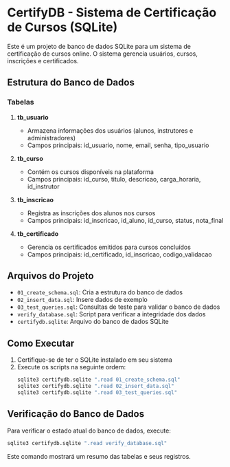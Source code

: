 # CertifyDB - Sistema de Certificação de Cursos (SQLite)

Este é um projeto de banco de dados SQLite para um sistema de certificação de cursos online. O sistema gerencia usuários, cursos, inscrições e certificados.

## Estrutura do Banco de Dados

### Tabelas

1. **tb_usuario**
   - Armazena informações dos usuários (alunos, instrutores e administradores)
   - Campos principais: id_usuario, nome, email, senha, tipo_usuario

2. **tb_curso**
   - Contém os cursos disponíveis na plataforma
   - Campos principais: id_curso, titulo, descricao, carga_horaria, id_instrutor

3. **tb_inscricao**
   - Registra as inscrições dos alunos nos cursos
   - Campos principais: id_inscricao, id_aluno, id_curso, status, nota_final

4. **tb_certificado**
   - Gerencia os certificados emitidos para cursos concluídos
   - Campos principais: id_certificado, id_inscricao, codigo_validacao

## Arquivos do Projeto

- `01_create_schema.sql`: Cria a estrutura do banco de dados
- `02_insert_data.sql`: Insere dados de exemplo
- `03_test_queries.sql`: Consultas de teste para validar o banco de dados
- `verify_database.sql`: Script para verificar a integridade dos dados
- `certifydb.sqlite`: Arquivo do banco de dados SQLite

## Como Executar

1. Certifique-se de ter o SQLite instalado em seu sistema
2. Execute os scripts na seguinte ordem:
   ```bash
   sqlite3 certifydb.sqlite ".read 01_create_schema.sql"
   sqlite3 certifydb.sqlite ".read 02_insert_data.sql"
   sqlite3 certifydb.sqlite ".read 03_test_queries.sql"
   ```

## Verificação do Banco de Dados

Para verificar o estado atual do banco de dados, execute:
```bash
sqlite3 certifydb.sqlite ".read verify_database.sql"
```

Este comando mostrará um resumo das tabelas e seus registros.